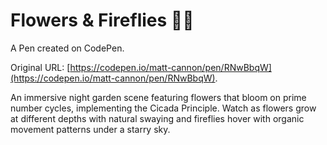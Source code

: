 # Flowers & Fireflies 🌸✨

A Pen created on CodePen.

Original URL: [https://codepen.io/matt-cannon/pen/RNwBbqW](https://codepen.io/matt-cannon/pen/RNwBbqW).

An immersive night garden scene featuring flowers that bloom on prime number cycles, implementing the Cicada Principle. Watch as flowers grow at different depths with natural swaying and fireflies hover with organic movement patterns under a starry sky.